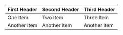 First Header | Second Header | Third Header
------------ | ------------- | ------------
One Item | Two Item | Three Item
Another Item | Another Item | Another Item